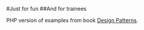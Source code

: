 #Just for fun
##And for trainees

PHP version of examples from book [Design Patterns](http://shop.oreilly.com/product/9780596007126.do).